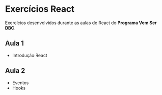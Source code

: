 # Exercícios React

Exercícios desenvolvidos durante as aulas de React do **Programa Vem Ser DBC**.

## Aula 1

- Introdução React

## Aula 2

- Eventos
- Hooks